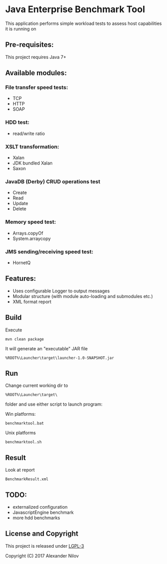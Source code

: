 # Java Enterprise Benchmark Tool
This application performs simple workload tests to assess host capabilities it is running on

## Pre-requisites:
This project requires Java 7+

## Available modules:
### File transfer speed tests:
- TCP
- HTTP
- SOAP
### HDD test:
- read/write ratio
### XSLT transformation:
- Xalan
- JDK bundled Xalan
- Saxon
### JavaDB (Derby) CRUD operations test
- Create
- Read
- Update
- Delete
### Memory speed test:
- Arrays.copyOf
- System.arraycopy
### JMS sending/receiving speed test:
- HornetQ

## Features:
- Uses configurable Logger to output messages
- Modular structure (with module auto-loading and submodules etc.)
- XML format report

## Build   
Execute

    mvn clean package
    
It will generate an "executable" JAR file

    %ROOT%\Launcher\target\launcher-1.0-SNAPSHOT.jar
    
## Run

Change current working dir to 

    %ROOT%\Launcher\target\
    
folder and use either script to launch program:

Win platforms: 

    benchmarktool.bat
    
Unix platforms

    benchmarktool.sh

## Result

Look at report

    BenchmarkResult.xml

## TODO:

- externalized configuration
- JavascriptEngine benchmark
- more hdd benchmarks

## License and Copyright
This project is released under [LGPL-3](http://www.gnu.org/licenses/lgpl-3.0.html)

Copyright (C) 2017  Alexander Nilov
